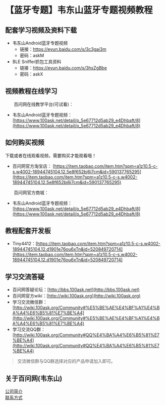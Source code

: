 # 【蓝牙专题】韦东山蓝牙专题视频教程
## 配套学习视频及资料下载
- 韦东山Android蓝牙专题视频
  - 链接：https://eyun.baidu.com/s/3c3gai3m
  - 密码：askM
- BLE Sniffer抓包工具资料
  - 链接：https://eyun.baidu.com/s/3hsZgBbe
  - 密码：askX

## 视频教程在线学习
&emsp;&emsp;百问网在线教学平台(可试看)：<br>
- 韦东山Android蓝牙专题视频： [https://www.100ask.net/detail/p_5e67712d5ab29_e4Dhbaft/8](https://www.100ask.net/detail/p_5e67712d5ab29_e4Dhbaft/8)

## 如何购买视频
下载或者在线观看视频，需要购买才能观看哦！<br>
- 百问网官方淘宝店： [https://item.taobao.com/item.htm?spm=a1z10.5-c-s.w4002-18944745104.12.5e8f652bj6i7cm&id=590137765295](https://item.taobao.com/item.htm?spm=a1z10.5-c-s.w4002-18944745104.12.5e8f652bj6i7cm&id=590137765295)

&emsp;&emsp;百问网官方商城：<br>
- 韦东山Android蓝牙专题视频： [https://www.100ask.net/detail/p_5e67712d5ab29_e4Dhbaft/8](https://www.100ask.net/detail/p_5e67712d5ab29_e4Dhbaft/8)

## 教程配套开发板
- Tiny4412：[https://item.taobao.com/item.htm?spm=a1z10.5-c-s.w4002-18944745104.12.d1901e76ou6xTn&id=520849720714](https://item.taobao.com/item.htm?spm=a1z10.5-c-s.w4002-18944745104.12.d1901e76ou6xTn&id=520849720714)

## 学习交流答疑
- 百问网答疑论坛：[http://bbs.100ask.net](http://bbs.100ask.net)
- 百问网官方wiki：[http://wiki.100ask.org](http://wiki.100ask.org)
- 学习交流微信群：[http://wiki.100ask.org/Community#%E5%BE%AE%E4%BF%A1%E4%BA%A4%E6%B5%81%E7%BE%A4](http://wiki.100ask.org/Community#%E5%BE%AE%E4%BF%A1%E4%BA%A4%E6%B5%81%E7%BE%A4)
- 学习交流QQ群：  [http://wiki.100ask.org/Community#QQ%E4%BA%A4%E6%B5%81%E7%BE%A4](http://wiki.100ask.org/Community#QQ%E4%BA%A4%E6%B5%81%E7%BE%A4)

> 交流微信群与QQ群选择对应的产品申请加入即可。

## 关于百问网(韦东山)
[公司简介](http://weidongshan.gitee.io/informationdownloadcenter/documentation/AboutUs/aboutus.html)  <br>
[联系方式](http://weidongshan.gitee.io/informationdownloadcenter/documentation/AboutUs/aboutus.html#id2)